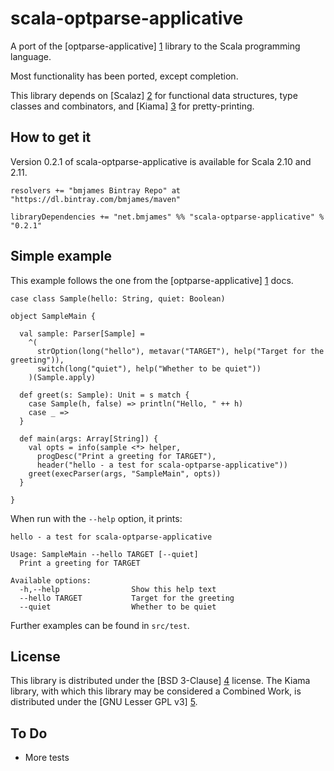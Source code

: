 scala-optparse-applicative
==========================

A port of the [optparse-applicative] [1] library to the Scala programming language.

Most functionality has been ported, except completion.

This library depends on [Scalaz] [2] for functional data structures, type classes and combinators, and [Kiama] [3] for pretty-printing.

How to get it
-------------

Version 0.2.1 of scala-optparse-applicative is available for Scala 2.10 and 2.11.

    resolvers += "bmjames Bintray Repo" at "https://dl.bintray.com/bmjames/maven"

    libraryDependencies += "net.bmjames" %% "scala-optparse-applicative" % "0.2.1"

Simple example
--------------

This example follows the one from the [optparse-applicative] [1] docs.

    case class Sample(hello: String, quiet: Boolean)

    object SampleMain {

      val sample: Parser[Sample] =
        ^(
          strOption(long("hello"), metavar("TARGET"), help("Target for the greeting")),
          switch(long("quiet"), help("Whether to be quiet"))
        )(Sample.apply)

      def greet(s: Sample): Unit = s match {
        case Sample(h, false) => println("Hello, " ++ h)
        case _ =>
      }

      def main(args: Array[String]) {
        val opts = info(sample <*> helper,
          progDesc("Print a greeting for TARGET"),
          header("hello - a test for scala-optparse-applicative"))
        greet(execParser(args, "SampleMain", opts))
      }

    }

When run with the `--help` option, it prints:

    hello - a test for scala-optparse-applicative
    
    Usage: SampleMain --hello TARGET [--quiet]
      Print a greeting for TARGET
    
    Available options:
      -h,--help                Show this help text
      --hello TARGET           Target for the greeting
      --quiet                  Whether to be quiet

Further examples can be found in `src/test`.

License
-------
This library is distributed under the [BSD 3-Clause] [4] license. The Kiama library, with which this library may be considered a Combined Work, is distributed under the [GNU Lesser GPL v3] [5].

To Do
-----

  * More tests

[1]: https://hackage.haskell.org/package/optparse-applicative
[2]: https://github.com/scalaz/scalaz
[3]: https://code.google.com/p/kiama/
[4]: http://opensource.org/licenses/BSD-3-Clause
[5]: http://www.gnu.org/licenses/lgpl.html
